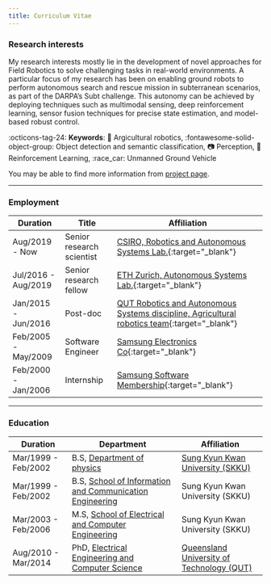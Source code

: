 ```yaml
---
title: Curriculum Vitae
---
```


### Research interests
My research interests mostly lie in the development of novel approaches for Field Robotics to solve challenging tasks in real-world environments. A particular focus of my research has been on enabling ground robots to perform autonomous search and rescue mission in subterranean scenarios, as part of the DARPA’s Subt challenge. This autonomy can be achieved by deploying techniques such as multimodal sensing, deep reinforcement learning, sensor fusion techniques for precise state estimation, and model-based robust control.

:octicons-tag-24: __Keywords__: :tractor: Argicultural robotics, :fontawesome-solid-object-group: Object detection and semantic classification, :camera: Perception, :brain: Reinforcement Learning, :race_car: Unmanned Ground Vehicle

You may be able to find more information from [project page].

--- 

### Employment

| Duration      |Title |Affiliation                         |
| ----------- | ----------------|----------------- |
| Aug/2019 - Now | Senior research scientist | [CSIRO, Robotics and Autonomous Systems Lab.]{:target="_blank"}
| Jul/2016 - Aug/2019 | Senior research fellow | [ETH Zurich, Autonomous Systems Lab.]{:target="_blank"}
| Jan/2015 - Jun/2016 | Post-doc| [QUT Robotics and Autonomous Systems discipline, Agricultural robotics team]{:target="_blank"} |
| Feb/2005 - May/2009 | Software Engineer| [Samsung Electronics Co]{:target="_blank"}|
| Feb/2000 - Jan/2006 | Internship  | [Samsung Software Membership]{:target="_blank"}|

---

### Education
| Duration      |Department |Affiliation                         |
| ----------- | ----------------|----------------- |
| Mar/1999 - Feb/2002 | B.S, [Department of physics] | [Sung Kyun Kwan University (SKKU)]
| Mar/1999 - Feb/2002 | B.S, [School of Information and Communication Engineering] | Sung Kyun Kwan University (SKKU)
| Mar/2003 - Feb/2006 | M.S, [School of Electrical and Computer Engineering] | Sung Kyun Kwan University (SKKU)
| Aug/2010 - Mar/2014 | PhD, [Electrical Engineering and Computer Science] | [Queensland University of Technology (QUT)]



  [QUT Robotics and Autonomous Systems discipline, Agricultural robotics team]: https://roboticvision.org
  [Samsung Electronics Co]: https://www.samsung.com/
  [Samsung Software Membership]: https://www.secmem.org/
  [ETH Zurich, Autonomous Systems Lab.]: https://asl.ethz.ch/
  [CSIRO, Robotics and Autonomous Systems Lab.]: https://research.csiro.au/robotics/
  [project page]: ../project/index.md
  [Department of physics]: http://physics.skku.ac.kr/xe/eng
  [School of Information and Communication Engineering]: https://ice.skku.edu/eng_ice/index.do
  [School of Electrical and Computer Engineering]: https://skb.skku.edu/eng_ice/programs/departments/elec_intro.do
  [Sung Kyun Kwan University (SKKU)]: https://www.skku.edu/eng/index.do
  [Queensland University of Technology (QUT)]: https://www.qut.edu.au
  [Electrical Engineering and Computer Science]: https://www.qut.edu.au/about/faculty-of-science/school-of-computer-science